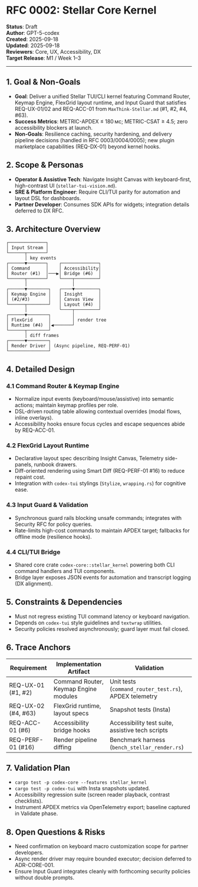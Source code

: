 # RFC 0002: Stellar Core Kernel

**Status**: Draft  
**Author**: GPT-5-codex  
**Created**: 2025-09-18  
**Updated**: 2025-09-18  
**Reviewers**: Core, UX, Accessibility, DX  
**Target Release**: M1 / Week 1–3

---

## 1. Goal & Non-Goals
- **Goal**: Deliver a unified Stellar TUI/CLI kernel featuring Command Router, Keymap Engine, FlexGrid layout runtime, and Input Guard that satisfies REQ-UX-01/02 and REQ-ACC-01 from `MaxThink-Stellar.md` (#1, #2, #4, #63).
- **Success Metrics**: METRIC-APDEX ≤ 180 мс; METRIC-CSAT ≥ 4.5; zero accessibility blockers at launch.
- **Non-Goals**: Resilience caching, security hardening, and delivery pipeline decisions (handled in RFC 0003/0004/0005); new plugin marketplace capabilities (REQ-DX-01) beyond kernel hooks.

## 2. Scope & Personas
- **Operator & Assistive Tech**: Navigate Insight Canvas with keyboard-first, high-contrast UI (`stellar-tui-vision.md`).
- **SRE & Platform Engineer**: Require CLI/TUI parity for automation and layout DSL for dashboards.
- **Partner Developer**: Consumes SDK APIs for widgets; integration details deferred to DX RFC.

## 3. Architecture Overview
```
┌──────────────┐
│ Input Stream │
└──────┬───────┘
       │ key events
┌──────▼───────┐    ┌──────────────┐
│ Command      │    │ Accessibility│
│ Router (#1)  │───▶│ Bridge (#6)  │
└──────┬───────┘    └────┬─────────┘
       │                 │
┌──────▼────────┐   ┌────▼─────────┐
│ Keymap Engine │   │ Insight      │
│ (#2/#3)       │   │ Canvas View  │
└──────┬────────┘   │ Layout (#4)  │
       │            └────┬─────────┘
┌──────▼────────┐        │
│ FlexGrid      │        │ render tree
│ Runtime (#4)  │◀───────┘
└──────┬────────┘
       │ diff frames
┌──────▼────────┐
│ Render Driver │ (Async pipeline, REQ-PERF-01)
└───────────────┘
```

## 4. Detailed Design
### 4.1 Command Router & Keymap Engine
- Normalize input events (keyboard/mouse/assistive) into semantic actions; maintain keymap profiles per role.
- DSL-driven routing table allowing contextual overrides (modal flows, inline overlays).
- Accessibility hooks ensure focus cycles and escape sequences abide by REQ-ACC-01.

### 4.2 FlexGrid Layout Runtime
- Declarative layout spec describing Insight Canvas, Telemetry side-panels, runbook drawers.
- Diff-oriented rendering using Smart Diff (REQ-PERF-01 #16) to reduce repaint cost.
- Integration with `codex-tui` stylings (`Stylize`, `wrapping.rs`) for cognitive ease.

### 4.3 Input Guard & Validation
- Synchronous guard rails blocking unsafe commands; integrates with Security RFC for policy queries.
- Rate-limits high-cost commands to maintain APDEX target; fallbacks for offline mode (resilience hooks).

### 4.4 CLI/TUI Bridge
- Shared core crate `codex-core::stellar_kernel` powering both CLI command handlers and TUI components.
- Bridge layer exposes JSON events for automation and transcript logging (DX alignment).

## 5. Constraints & Dependencies
- Must not regress existing TUI command latency or keyboard navigation.
- Depends on `codex-tui` style guidelines and `textwrap` utilities.
- Security policies resolved asynchronously; guard layer must fail closed.

## 6. Trace Anchors
| Requirement | Implementation Artifact | Validation |
| ----------- | ------------------------ | ---------- |
| REQ-UX-01 (#1, #2) | Command Router, Keymap Engine modules | Unit tests (`command_router_test.rs`), APDEX telemetry |
| REQ-UX-02 (#4, #63) | FlexGrid runtime, layout specs | Snapshot tests (Insta) |
| REQ-ACC-01 (#6) | Accessibility bridge hooks | Accessibility test suite, assistive tech scripts |
| REQ-PERF-01 (#16) | Render pipeline diffing | Benchmark harness (`bench_stellar_render.rs`) |

## 7. Validation Plan
- `cargo test -p codex-core --features stellar_kernel`
- `cargo test -p codex-tui` with Insta snapshots updated.
- Accessibility regression suite (screen reader playback, contrast checklists).
- Instrument APDEX metrics via OpenTelemetry export; baseline captured in Validate phase.

## 8. Open Questions & Risks
- Need confirmation on keyboard macro customization scope for partner developers.
- Async render driver may require bounded executor; decision deferred to ADR-CORE-001.
- Ensure Input Guard integrates cleanly with forthcoming security policies without double prompts.
